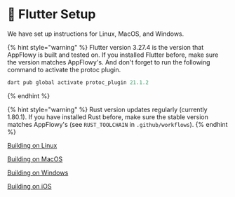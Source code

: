 # 🌳 Flutter Setup

We have set up instructions for Linux, MacOS, and Windows.

{% hint style="warning" %}
Flutter version 3.27.4 is the version that AppFlowy is built and tested on. If you installed Flutter before, make sure the version matches AppFlowy's. And don't forget to run the following command to activate the protoc plugin.

```dart
dart pub global activate protoc_plugin 21.1.2
```

{% endhint %}

{% hint style="warning" %}
Rust version updates regularly (currently 1.80.1). If you have installed Rust before, make sure the stable version matches AppFlowy's (see `RUST_TOOLCHAIN` in `.github/workflows`).
{% endhint %}

[Building on Linux](building-on-linux.md)

[Building on MacOS](building-on-macos.md)

[Building on Windows](building-on-windows.md)

[Building on iOS](../../../../essential-documentation/contribute-to-appflowy/software-contributions/environment-setup/building-on-ios.md)
